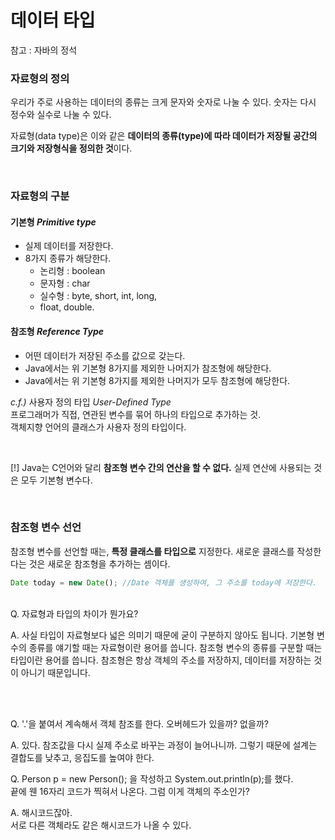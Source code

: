 # 데이터 타입

참고 : 자바의 정석

### 자료형의 정의

우리가 주로 사용하는 데이터의 종류는 크게 문자와 숫자로 나눌 수 있다.
숫자는 다시 정수와 실수로 나눌 수 있다.

자료형(data type)은 이와 같은
**데이터의 종류(type)에 따라 데이터가 저장될 공간의 크기와 저장형식을 정의한 것**이다.

&nbsp;  
### 자료형의 구분
  
#### 기본형 *Primitive type* 
 - 실제 데이터를 저장한다.
 - 8가지 종류가 해당한다. 
    - 논리형 : boolean
    - 문자형 : char 
    - 실수형 : byte, short, int, long, 
    - float, double. 
    &nbsp;  
#### 참조형 *Reference Type*
  - 어떤 데이터가 저장된 주소를 값으로 갖는다.
  - Java에서는 위 기본형 8가지를 제외한 나머지가 참조형에 해당한다.
  - Java에서는 위 기본형 8가지를 제외한 나머지가 모두 참조형에 해당한다.

  *c.f.)* 사용자 정의 타입 *User-Defined Type*  
  프로그래머가 직접, 연관된 변수를 묶어 하나의 타입으로 추가하는 것.  
  객체지향 언어의 클래스가 사용자 정의 타입이다.  
  

&nbsp;  

[!] Java는 C언어와 달리 **참조형 변수 간의 연산을 할 수 없다.** 
실제 연산에 사용되는 것은 모두 기본형 변수다.


&nbsp;  
### 참조형 변수 선언

참조형 변수를 선언할 때는, **특정 클래스를 타입으로** 지정한다.
새로운 클래스를 작성한다는 것은 새로운 참조형을 추가하는 셈이다.

```jsx
Date today = new Date(); //Date 객체를 생성하여, 그 주소를 today에 저장한다.
```



&nbsp;  
Q. 자료형과 타입의 차이가 뭔가요?
&nbsp;  

A. 사실 타입이 자료형보다 넓은 의미기 때문에 굳이 구분하지 않아도 됩니다.
기본형 변수의 종류를 얘기할 때는 자료형이란 용어를 씁니다.
참조형 변수의 종류를 구분할 때는 타입이란 용어를 씁니다.
참조형은 항상 객체의 주소를 저장하지, 데이터를 저장하는 것이 아니기 때문입니다.




&nbsp;  
&nbsp;  


Q. '.'을 붙여서 계속해서 객체 참조를 한다.
오버헤드가 있을까? 없을까?
&nbsp;  

A.
있다.
참조값을 다시 실제 주소로 바꾸는 과정이 늘어나니까.
그렇기 때문에 설계는 결합도를 낮추고, 응집도를 높여야 한다.


Q. Person p = new Person(); 을 작성하고 System.out.println(p);를 했다.  
끝에 웬 16자리 코드가 찍혀서 나온다.
그럼 이게 객체의 주소인가?

A. 해시코드잖아.  
서로 다른 객체라도 같은 해시코드가 나올 수 있다.
